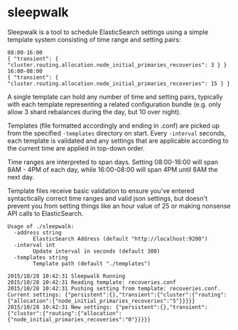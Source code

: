 # sleepwalk

Sleepwalk is a tool to schedule ElasticSearch settings using a simple template system consisting of time range and setting pairs:

```
08:00-16:00
{ "transient": { "cluster.routing.allocation.node_initial_primaries_recoveries": 3 } }
16:00-08:00
{ "transient": { "cluster.routing.allocation.node_initial_primaries_recoveries": 15 } }
```

A single template can hold any number of time and setting pairs, typically with each template representing a related configuration bundle (e.g. only allow 3 shard rebalances during the day, but 10 over night).

Templates (file formatted accordingly and ending in .conf) are picked up from the specified `-templates` directory on start. Every `-interval` seconds, each template is validated and any settings that are applicable according to the current time are applied in top-down order.

Time ranges are interpreted to span days. Setting 08:00-16:00 will span 8AM - 4PM of each day, while 16:00-08:00 will span 4PM until 8AM the next day.

Template files receive basic validation to ensure you've entered syntactically correct time ranges and valid json settings, but doesn't prevent you from setting things like an hour value of 25 or making nonsense API calls to ElasticSearch.

```
Usage of ./sleepwalk:
  -address string
    	ElasticSearch Address (default "http://localhost:9200")
  -interval int
    	Update interval in seconds (default 300)
  -templates string
    	Template path (default "./templates")
```

```
2015/10/28 10:42:31 Sleepwalk Running
2015/10/28 10:42:31 Reading template: recoveries.conf
2015/10/28 10:42:31 Pushing setting from template: recoveries.conf. Current settings: {"persistent":{},"transient":{"cluster":{"routing":{"allocation":{"node_initial_primaries_recoveries":"5"}}}}}
2015/10/28 10:42:31 New settings: {"persistent":{},"transient":{"cluster":{"routing":{"allocation":{"node_initial_primaries_recoveries":"0"}}}}}
```